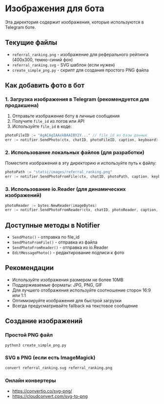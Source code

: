 # Изображения для бота

Эта директория содержит изображения, которые используются в Telegram боте.

## Текущие файлы

- `referral_ranking.png` - изображение для реферального рейтинга (400x300, темно-синий фон)
- `referral_ranking.svg` - SVG шаблон (если нужен)
- `create_simple_png.py` - скрипт для создания простого PNG файла

## Как добавить фото в бот

### 1. Загрузка изображения в Telegram (рекомендуется для продакшена)

1. Отправьте изображение боту в личные сообщения
2. Получите `file_id` из логов или API
3. Используйте `file_id` в коде:

```go
photoFileID := "AgACAgIAAxkBAAIBY2Y..." // file_id из базы данных
err := notifier.SendPhoto(ctx, chatID, photoFileID, caption, keyboard)
```

### 2. Использование локальных файлов (для разработки)

Поместите изображения в эту директорию и используйте путь к файлу:

```go
photoPath := "static/images/referral_ranking.png"
err := notifier.SendPhotoFromFile(ctx, chatID, photoPath, caption, keyboard)
```

### 3. Использование io.Reader (для динамических изображений)

```go
photoReader := bytes.NewReader(imageBytes)
err := notifier.SendPhotoFromReader(ctx, chatID, photoReader, caption, keyboard)
```

## Доступные методы в Notifier

- `SendPhoto()` - отправка по file_id
- `SendPhotoFromFile()` - отправка из файла  
- `SendPhotoFromReader()` - отправка из io.Reader
- `EditMessagePhoto()` - редактирование подписи к фото

## Рекомендации

- Используйте изображения размером не более 10MB
- Поддерживаемые форматы: JPG, PNG, GIF
- Для лучшего отображения используйте соотношение сторон 16:9 или 1:1
- Оптимизируйте изображения для быстрой загрузки
- Всегда предусматривайте fallback на текстовое сообщение

## Создание изображений

### Простой PNG файл

```bash
python3 create_simple_png.py
```

### SVG в PNG (если есть ImageMagick)

```bash
convert referral_ranking.svg referral_ranking.png
```

### Онлайн конвертеры

- https://convertio.co/svg-png/
- https://cloudconvert.com/svg-to-png
